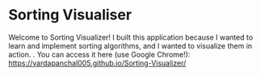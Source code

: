 # Sorting Visualiser
Welcome to Sorting Visualizer! I built this application because I wanted to learn and implement  sorting algorithms, and I wanted to visualize them in action. . You can access it here (use Google Chrome!): https://vardapanchal005.github.io/Sorting-Visualizer/




